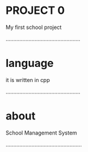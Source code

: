 
# PROJECT 0

My first school project

.................................................
# language
it is written in cpp

.................................................
# about 

School Management System

..................................................